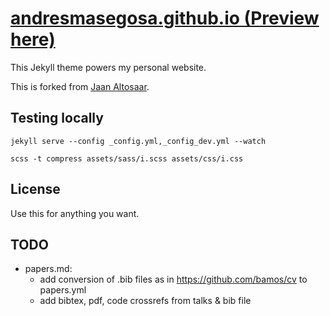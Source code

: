# [andresmasegosa.github.io (Preview here)](https://andresmasegosa.github.io)

This Jekyll theme powers my personal website.

This is forked from [Jaan Altosaar](https://github.com/altosaar/jaan.io).

## Testing locally

`jekyll serve --config _config.yml,_config_dev.yml --watch`

`scss -t compress assets/sass/i.scss assets/css/i.css`

## License

Use this for anything you want.

## TODO
* papers.md:
  * add conversion of .bib files as in https://github.com/bamos/cv to papers.yml
  * add bibtex, pdf, code crossrefs from talks & bib file
